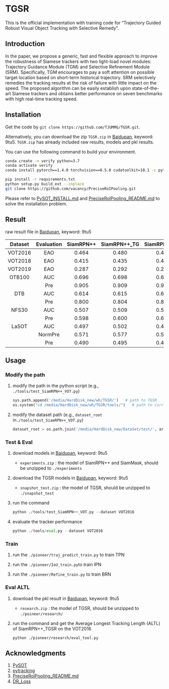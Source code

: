 # TGSR
This is the official implementation with training code for “Trajectory Guided Robust Visual Object Tracking with Selective Remedy”.

Introduction
--------------------------------
In the paper, we propose a generic, fast and flexible approach to improve the robustness of Siamese trackers with two light-load novel modules: Trajectory Guidance Module (TGM) and Selective Refinement Module (SRM). Specifically, TGM encourages to pay a soft attention on possible target location based on short-term historical trajectory. SRM selectively remedies the tracking results at the risk of failure with little impact on the speed. The proposed algorithm can be easily establish upon state-of-the-art Siamese trackers and obtains better performance on seven benchmarks with high real-time tracking speed.

Installation
--------------------------
Get the code by ```git clone https://github.com/TJUMMG/TGSR.git```. 

Alternatively, you can download the zip `TGSR.zip` in  [Baidupan](https://pan.baidu.com/s/1lkb6tApeoGKJO4deVWQ8Qw), keyword: 9tu5. `TGSR.zip` has already included raw results, models and pkl results.



You can use the following command to build your environment.

```bash
conda create -n verify python=3.7
conda activate verify
conda install pytorch==1.4.0 torchvision==0.5.0 cudatoolkit=10.1 -c pytorch

pip install -r requirements.txt 
python setup.py build_ext --inplace
git clone https://github.com/vacancy/PreciseRoIPooling.git
```



Please refer to [PySOT_INSTALL.md](https://github.com/STVIR/pysot/blob/master/INSTALL.md) and [PreciseRoIPooling_README.md](https://github.com/vacancy/PreciseRoIPooling) to solve the installation problem.



## Result

raw result file in [Baidupan](https://pan.baidu.com/s/1lkb6tApeoGKJO4deVWQ8Qw), keyword: 9tu5

| Dataset | Evaluation | SiamRPN++ | SiamRPN++\_TG | SiamRPN++\_SR | SiamRPN++\_TGSR |
| :-----: | :--------: | :-------: | :-----------: | :-----------: | :-------------: |
| VOT2016 |    EAO     |   0.464   |     0.480     |     0.486     |      0.493      |
| VOT2018 |    EAO     |   0.415   |     0.435     |     0.422     |      0.440      |
| VOT2019 |    EAO     |   0.287   |     0.292     |     0.290     |      0.295      |
| OTB100  |    AUC     |   0.696   |     0.698     |     0.697     |      0.698      |
|         |    Pre     |   0.905   |     0.909     |     0.907     |      0.914      |
|   DTB   |    AUC     |   0.614   |     0.615     |     0.616     |      0.624      |
|         |    Pre     |   0.800   |     0.804     |     0.803     |      0.814      |
|  NFS30  |    AUC     |   0.507   |     0.509     |     0.518     |      0.520      |
|         |    Pre     |   0.598   |     0.600     |     0.612     |      0.614      |
|  LaSOT  |    AUC     |   0.497   |     0.502     |     0.498     |      0.502      |
|         |  NormPre   |   0.571   |     0.577     |     0.573     |      0.578      |
|         |    Pre     |   0.490   |     0.495     |     0.491     |      0.496      |

Usage
--------------------------

### Modify the path

1. modify the path in the python script (e.g., `./tools/test_SiamRPN++_VOT.py`)

   ```python
   sys.path.append('/media/HardDisk_new/wh/TGSR/')   # path to TGSR
   os.system("cd /media/HardDisk_new/wh/TGSR/tools/")	# path to current folder
   ```

2. modify the dataset path (e.g.,  `dataset_root` in`./tools/test_SiamRPN++_VOT.py`)

   ```python
   dataset_root = os.path.join('/media/HardDisk_new/DataSet/test/', args.dataset)  # path to your pysot dataset
   ```

   

### Test & Eval

1. download models in [Baidupan](https://pan.baidu.com/s/1lkb6tApeoGKJO4deVWQ8Qw), keyword: 9tu5
   - `experiments.zip` : the model of SiamRPN++ and SiamMask, should be unzipped to `./experiments`
   
2. download the TGSR models in [Baidupan](https://pan.baidu.com/s/1lkb6tApeoGKJO4deVWQ8Qw), keyword: 9tu5

   - `snapshot_test.zip` : the model of TGSR, should be unzipped to `./snapshot_test`  

3. run the command

   ```python  
   python ./tools/test_SiamRPN++_VOT.py --dataset VOT2016
   ```
4. evaluate the tracker performance

   ```python  
   python ./tools/eval.py --dataset VOT2016
   ```
   

### Train
1. run the ```./pioneer/traj_predict_train.py``` to train TPN

2. run the `./pioneer/IoU_train.py`to train IPN

3. run the `./pioneer/Refine_train.py` to train BRN

   

### Eval ALTL

1. download the pkl result in [Baidupan](https://pan.baidu.com/s/1lkb6tApeoGKJO4deVWQ8Qw), keyword: 9tu5

   - `research.zip` : the model of TGSR, should be unzipped to `./poineer/research/`

2. run the command and get the  Average Longest Tracking Length (ALTL) of SiamRPN++_TGSR on the VOT2016

   ```
   python ./pioneer/research/eval_tool.py
   ```




Acknowledgments
------------------------------

1. [PySOT](https://github.com/STVIR/pysot)
2. [pytracking](https://github.com/visionml/pytracking)
3. [PreciseRoIPooling_README.md](https://github.com/vacancy/PreciseRoIPooling)
4. [DR_Loss](https://github.com/idstcv/DR_loss)
